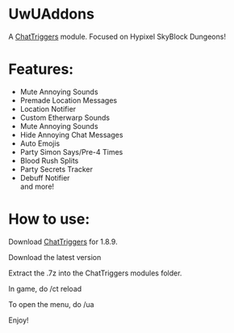 # UwUAddons
A [ChatTriggers](https://chattriggers.com/) module. Focused on Hypixel SkyBlock Dungeons!

# Features:
 - Mute Annoying Sounds<br>
 - Premade Location Messages <br>
 - Location Notifier <br>
 - Custom Etherwarp Sounds <br>
 - Mute Annoying Sounds <br>
 - Hide Annoying Chat Messages <br>
 - Auto Emojis <br>
 - Party Simon Says/Pre-4 Times <br>
 - Blood Rush Splits<br>
 - Party Secrets Tracker <br>
 - Debuff Notifier <br>
 and more!

# How to use:

Download [ChatTriggers](https://chattriggers.com/) for 1.8.9.

Download the latest version

Extract the .7z into the ChatTriggers modules folder.

In game, do /ct reload

To open the menu, do /ua

Enjoy!
